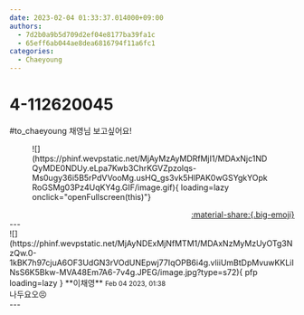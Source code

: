 ```yaml
---
date: 2023-02-04 01:33:37.014000+09:00
authors:
  - 7d2b0a9b5d709d2ef04e8177ba39fa1c
  - 65eff6ab044ae8dea6816794f11a6fc1
categories:
  - Chaeyoung
---
```


# 4-112620045

<div class="post-container" markdown="1">
<div class="content-container md-sidebar__scrollwrap" markdown="1">

\#to_chaeyoung 채영님 보고싶어요!
<figure markdown="1">
![](https://phinf.wevpstatic.net/MjAyMzAyMDRfMjI1/MDAxNjc1NDQyMDE0NDUy.eLpa7Kwb3ChrKGVZpzolqs-Ms0ugy36i5B5rPdVVooMg.usHQ_gs3vk5HlPAK0wGSYgkYOpkRoGSMg03Pz4UqKY4g.GIF/image.gif){ loading=lazy onclick="openFullscreen(this)"}
</figure>


</div>
</div>

<div style="text-align: right;" markdown="1">
<a href="https://weverse.io/fromis9/fanpost/4-112620045" style="text-align: right;">:material-share:{.big-emoji}</a>
</div>
---

<div class="comments-container md-sidebar__scrollwrap" markdown="1">
<div class="comment" markdown="1">
<div class='id-container' markdown="1">
![](https://phinf.wevpstatic.net/MjAyNDExMjNfMTM1/MDAxNzMyMzUyOTg3NzQw.0-1kBK7h97cjuA6OF3UdGN3rVOdUNEpwj77IqOPB6i4g.vliiUmBtDpMvuwKKLiINsS6K5Bkw-MVA48Em7A6-7v4g.JPEG/image.jpg?type=s72){ pfp loading=lazy }
**<span class="artist">이채영</span>** <small>Feb 04 2023, 01:38</small><br>
</div>
<div class='comment-body' markdown="1">
나두요오😣
</div>
</div>
</div>
---
